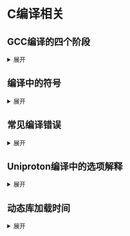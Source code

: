 <!-- ## 
<details>
    <summary>展开</summary>

</details> -->

# C编译相关

## GCC编译的四个阶段
<details>
    <summary>展开</summary>

**GCC 编译的四个主要过程：**

1.  **预处理 (Preprocessing):**
    *   **输入:** 源代码文件 (`.c`, `.cpp`, `.i` 等)
    *   **输出:** 预处理后的源代码 (通常为 `.i` 或 `.ii`)
    *   **主要工作:** 处理源代码中以 `#` 开头的预处理指令。
        *   **宏展开 (`#define`, `#undef`)**: 将宏替换为其定义的值。
        *   **文件包含 (`#include`)**: 将被包含的头文件内容插入到指令位置。
        *   **条件编译 (`#if`, `#ifdef`, `#ifndef`, `#else`, `#elif`, `#endif`)**: 根据条件决定编译哪些代码块。
        *   **删除注释**: 移除源代码中的所有注释。
        *   **处理特殊指令 (`#pragma`, `#line`, `#error`)**: 执行编译器特定的指令或生成错误。
    *   **工具:** `cpp` (C Preprocessor)，通常由 `gcc -E` 调用。

2.  **编译 (Compilation):**
    *   **输入:** 预处理后的源代码 (`.i`, `.ii`)
    *   **输出:** 汇编语言源代码 (`.s`)
    *   **主要工作:** 将高级语言代码（如 C/C++）**翻译**成特定处理器架构的**汇编语言**代码。
        *   **词法分析 (Lexical Analysis)**: 将源代码字符流分解成有意义的词素 (Tokens)，如关键字、标识符、常量、运算符等。
        *   **语法分析 (Syntax Analysis)**: 根据语法规则检查词素序列是否构成合法的程序结构（如表达式、语句、函数），生成抽象语法树 (AST)。
        *   **语义分析 (Semantic Analysis)**: 检查程序的语义是否正确（如类型检查、变量声明检查、函数调用匹配等）。
        *   **中间代码生成与优化 (Intermediate Representation & Optimization)**: 生成一种与机器无关的中间表示 (如 GIMPLE, RTL)，并在此层次上进行各种优化（常量传播、死代码消除、循环优化等）。
        *   **目标代码生成 (Code Generation)**: 将优化后的中间代码转换成目标架构的汇编语言代码。
    *   **工具:** `cc1`, `cc1plus` (GCC 的核心编译器组件)，通常由 `gcc -S` 调用。

3.  **汇编 (Assembly):**
    *   **输入:** 汇编语言源代码 (`.s`)
    *   **输出:** 目标文件 (`.o` 或 `.obj`)
    *   **主要工作:** 将汇编语言代码**翻译**成机器可以执行的**二进制指令 (机器码)**，并生成目标文件。
        *   **指令翻译**: 将每条汇编指令转换成对应的机器指令（二进制码）。
        *   **符号解析**: 识别代码中定义的符号（函数名、全局变量名）和引用的外部符号。
        *   **生成目标文件**: 生成包含机器码、符号表、重定位信息、调试信息等的目标文件（通常是 ELF 格式）。目标文件是独立的代码/数据块，但地址通常是相对的或从 0 开始，尚未确定最终的内存位置。
    *   **工具:** `as` (汇编器)，通常由 `gcc -c` 调用。

4.  **链接 (Linking):**
    *   **输入:** 一个或多个目标文件 (`.o`)、库文件 (`.a` 静态库, `.so` 动态库)
    *   **输出:** 可执行文件 (如 `a.out`, `.exe`) 或共享库 (`.so`, `.dll`)
    *   **主要工作:** 将多个目标文件和库文件**合并**成一个单一的、可加载运行的**可执行文件**或**共享库**。
        *   **符号解析 (Symbol Resolution)**: 确保所有符号引用都能找到对应的符号定义（无论是来自其他目标文件还是库文件）。解决未定义符号错误。
        *   **重定位 (Relocation)**: 将各个目标文件中的代码段和数据段组合起来，并为它们分配最终的内存地址。修改目标文件中的地址引用（代码跳转地址、数据访问地址），使其指向正确的最终位置。
        *   **库处理**: 根据需要，将静态库中的目标文件直接复制到最终输出中，或记录动态库的依赖关系以便运行时加载。
    *   **工具:** `ld` (链接器)，通常由 `gcc` (不带 `-c` 或 `-S` 或 `-E`) 调用。

**编译器、汇编器、链接器的主要工作总结：**

*   **编译器 (`cc1`, `cc1plus`):**
    *   **核心工作:** 将**高级语言源代码** (C, C++, Fortran 等) **翻译**成**汇编语言代码**。
    *   **关键任务:** 理解语法语义、进行类型检查、执行各种优化、生成目标架构的汇编指令。
    *   **输入:** 预处理后的源代码 (`.i`, `.ii`)。
    *   **输出:** 汇编语言文件 (`.s`)。

*   **汇编器 (`as`):**
    *   **核心工作:** 将**汇编语言代码** (人类可读的助记符) **翻译**成**机器码** (处理器直接执行的二进制指令)。
    *   **关键任务:** 指令编码、符号记录、生成包含机器码和元信息的目标文件。
    *   **输入:** 汇编语言文件 (`.s`)。
    *   **输出:** 目标文件 (`.o`)。

*   **链接器 (`ld`):**
    *   **核心工作:** 将**多个目标文件**和**库文件** **组合**并**解决相互引用**，生成**最终可执行文件**或**共享库**。
    *   **关键任务:** 符号解析（确保所有引用都有定义）、地址重定位（分配最终内存地址并修正引用）、库处理（合并静态库或设置动态库依赖）。
    *   **输入:** 一个或多个目标文件 (`.o`)、库文件 (`.a`, `.so`)。
    *   **输出:** 可执行文件 (无扩展名, `.exe` 等) 或共享库 (`.so`, `.dll`)。


### GCC 编译的四个阶段与编译器逻辑架构之间的联系

1.  **四个阶段 (预处理、编译、汇编、链接)：** 描述的是 **GCC 驱动程序 (`gcc` 命令)** 实际调用的工具链程序和生成的文件类型。这是一个**物理过程**，涉及多个独立的工具 (`cpp`, `cc1`, `as`, `ld`)。
2.  **前端、中端、后端：** 描述的是**编译器核心 (`cc1` 或 `cc1plus`)** 内部的逻辑架构和数据处理流程。这是一个**逻辑概念**，主要发生在**编译阶段 (狭义的编译，即 `.i` -> `.s`)** 内部。

**它们之间的关系：**

1.  **预处理阶段 (`cpp`):**
    *   **与前端/中端/后端的关系：** **独立于** 编译器核心的前端/中端/后端划分。它发生在编译器核心 (`cc1`) 运行**之前**。
    *   **作用：** 为编译器核心准备“纯净”的源代码输入 (`.i` 文件)，移除了预处理指令和注释，展开了宏和头文件。

2.  **编译阶段 (`cc1`):** **这是前端、中端、后端工作的主要舞台。**
    *   **前端 (Frontend):**
        *   **输入：** 预处理后的源代码 (`.i`)。
        *   **任务：**
            *   **词法分析 (Lexing):** 将字符流分解成 Token (关键字、标识符、运算符等)。
            *   **语法分析 (Parsing):** 根据语法规则构建抽象语法树 (AST)。
            *   **语义分析 (Semantic Analysis):** 进行类型检查、作用域分析、声明检查等，确保程序语义正确。生成带有丰富语义信息的 AST。
        *   **输出：** 通常是某种高级中间表示 (High-Level IR)，可能仍然是 AST 或其变种，或者转换为更通用的 IR（在 GCC 中主要是 GENERIC，然后转换为 GIMPLE）。
        *   **错误类型：** 语法错误、类型不匹配、未声明标识符等语义错误主要发生在这里。
    *   **中端 (Middle-end):**
        *   **输入：** 前端生成的中间表示 (IR)，在 GCC 中主要是 **GIMPLE** (一种与机器无关的三地址码表示)。
        *   **任务：** **进行与目标机器无关的优化。**
            *   常量传播 (Constant Propagation)
            *   死代码消除 (Dead Code Elimination)
            *   循环优化 (Loop Invariant Code Motion, Loop Unrolling)
            *   函数内联 (Function Inlining - 受 `-finline-*` 选项控制)
            *   公共子表达式消除 (Common Subexpression Elimination)
            *   等等。优化在 GIMPLE 上进行。
        *   **输出：** 优化后的 GIMPLE IR。然后通常转换为另一种更低级的 IR **RTL** (Register Transfer Language)。
    *   **后端 (Backend):**
        *   **输入：** 优化后的中间表示 (通常是 **RTL**)。RTL 更接近机器指令，但仍然是抽象的。
        *   **任务：**
            *   **指令选择 (Instruction Selection):** 将 RTL 操作映射到目标架构 (如 ARMv8.2-A) 的具体机器指令。
            *   **寄存器分配 (Register Allocation):** 将无限的虚拟寄存器分配到有限的物理寄存器上，溢出处理。
            *   **指令调度 (Instruction Scheduling):** 重排指令以充分利用 CPU 流水线，减少停顿 (受 `-fno-schedule-insns` 等选项影响)。
            *   **特定于目标的优化 (Target-Specific Optimization):** 利用目标 CPU 的特性进行优化 (如 SIMD 指令)。
            *   **代码生成 (Code Generation):** 最终生成目标架构的**汇编代码 (`.s`)**。
        *   **输出：** 特定于目标架构的汇编语言文件 (`.s`)。
        *   **错误类型：** 特定于目标架构的约束问题（如寄存器不足、不支持的指令组合）可能在此阶段后期暴露，但较少见。

3.  **汇编阶段 (`as`):**
    *   **与前端/中端/后端的关系：** **独立于** 编译器核心的前端/中端/后端。汇编器 (`as`) 是一个独立的程序。
    *   **输入：** 编译器后端生成的汇编代码 (`.s`)。
    *   **任务：** 将人类可读的汇编指令翻译成机器码，生成包含机器码、符号表、重定位信息的**目标文件 (`.o`)**。
    *   **输出：** 目标文件 (`.o`)。
    *   **错误类型：** 汇编语法错误、指令错误、操作数错误、符号重复定义等。

4.  **链接阶段 (`ld`):**
    *   **与前端/中端/后端的关系：** **独立于** 编译器核心的前端/中端/后端。链接器 (`ld`) 是一个独立的程序。
    *   **输入：** 一个或多个目标文件 (`.o`)、库文件 (`.a`, `.so`)。
    *   **任务：** 合并目标文件、解析符号引用、分配最终内存地址、处理库依赖，生成**可执行文件**或**共享库**。
    *   **输出：** 可执行文件或共享库。
    *   **错误类型：** 未定义符号 (`undefined reference`)、多重定义符号 (`multiple definition`)、找不到库 (`cannot find -lxxx`)。

**总结图示：**

```
源代码 (.c) 
    |
    v
[预处理阶段 (cpp)] --> 预处理后源码 (.i) 
    |
    v
[编译阶段 (cc1)] 
    |--> [前端] (词法/语法/语义分析) --> AST / GENERIC 
    |--> [中端] (机器无关优化) --> GIMPLE (优化) 
    |--> [后端] (指令选择/寄存器分配/调度) --> 汇编代码 (.s)
    |
    v
[汇编阶段 (as)] --> 目标文件 (.o) 
    |
    v
[链接阶段 (ld)] --> 可执行文件 / 共享库
```

**关键点：**

*   **核心逻辑发生在编译阶段 (`cc1`):** 前端、中端、后端是编译器核心 `cc1` 内部处理 `.i` 文件生成 `.s` 文件所经历的**逻辑步骤**。
*   **预处理是独立的前置步骤：** 它为 `cc1` 准备输入。
*   **汇编和链接是独立的后置步骤：** 它们处理 `cc1` 的输出 (`cc1` 生成汇编，`as` 处理汇编生成目标文件，`ld` 处理目标文件生成最终可执行文件)。
*   **选项的影响：** `CmakeFiles.txt` 中大多数 `CC_OPTION` 和 `AS_OPTION` (除了明确传递给链接器的 `-Wl,` 选项) 主要影响 `cc1` 内部前端、中端、后端的行为（例如 `-O0` 关闭中端优化，`-march=armv8.2-a` 指导后端生成特定指令，`-Wall` 让前端产生更多警告）。`LD_OPTION` 则直接影响链接器 `ld`。

</details>

## 编译中的符号
<details>
    <summary>展开</summary>

在链接阶段提到的**符号（Symbol）**，是链接过程中最核心的概念之一。它本质上是编译器、汇编器和链接器用来**标识程序实体（如函数、变量）的唯一名称**，并包含了这些实体的关键属性信息。

### 符号的本质是什么？

你可以把符号想象成程序各个模块（目标文件 `.o`）之间相互连接的**“钩子”**或**“标签”**。它告诉链接器：

1.  **“我定义了这个东西”** (Definition)：某个目标文件提供了某个函数或变量的实际实现/存储空间。
2.  **“我需要这个东西”** (Reference)：某个目标文件使用了其他地方定义的函数或变量。

链接器的主要工作就是找到所有“我需要”的钩子，并把它们正确地挂到对应的“我定义了”的钩子上。

### 符号包含哪些关键信息？

一个符号通常包含以下核心信息：

1.  **名称 (Name)：** 这是符号的标识符，通常就是你在代码中使用的函数名或全局变量名（有时编译器会进行名称修饰，尤其是在 C++ 中）。
2.  **类型 (Type)：**
    *   **函数符号 (Function Symbol)：** 标识一个函数。
    *   **数据符号 (Data Symbol)：** 标识一个全局变量或静态变量。
    *   **其他类型：** 如段名、调试信息符号等。
3.  **绑定 (Binding)：** 决定符号的可见性和链接范围。
    *   **全局符号 (Global / External Binding)：** 符号对其他目标文件可见。这是最常见的函数和全局变量的绑定方式。例如：`int global_var;` `void func() {}` (在全局作用域)。
    *   **局部符号 (Local Binding)：** 符号只在定义它的目标文件内部可见。其他目标文件无法引用它。例如：用 `static` 关键字修饰的函数或全局变量：`static int local_var;` `static void helper() {}`。
    *   **弱符号 (Weak Binding)：** 一种特殊的全局符号。如果链接时找不到同名的全局符号定义，弱符号的定义会被使用。但如果存在全局符号定义，弱符号的定义会被忽略。常用于库函数或可覆盖的默认实现。例如：`__attribute__((weak)) void default_handler() {}`。
4.  **定义状态 (Definition Status)：**
    *   **已定义符号 (Defined Symbol)：** 该符号在当前目标文件中有实际分配存储空间（对于变量）或包含可执行代码（对于函数）。目标文件**导出**这个符号。
    *   **未定义符号 (Undefined Symbol)：** 该符号在当前目标文件中被使用（引用），但其定义不在当前目标文件中。目标文件**导入**这个符号，期望链接器在其他地方找到它的定义。
5.  **大小 (Size)：** 对于数据符号，通常包含变量所占用的字节数。
6.  **地址 (Address)：** 在目标文件中，符号的地址通常是相对于其所在段的偏移量（暂时地址）。链接器在重定位时会赋予它们最终的绝对地址或相对于可执行文件基址的偏移量（在 PIE 中）。

### 链接阶段符号解析的核心任务

链接器 (`ld`) 的核心工作就是处理符号表中的这些符号信息：

1.  **符号解析 (Symbol Resolution)：**
    *   遍历所有输入目标文件（`.o`）和库文件（`.a`, `.so`）的符号表。
    *   对于每个**未定义符号**（引用），在所有输入文件中查找其对应的**已定义符号**（定义）。
    *   目标：确保每个引用都能找到唯一且匹配的定义。
    *   **错误：** 如果找不到定义 -> `undefined reference to 'symbol_name'` 错误。
    *   **错误：** 如果找到多个强定义（非弱定义） -> `multiple definition of 'symbol_name'` 错误。弱定义通常不会导致此错误（强定义优先）。
2.  **重定位 (Relocation)：**
    *   在合并了所有段（`.text`, `.data`, `.bss` 等）并确定了它们在最终可执行文件或库中的**最终布局和地址**后。
    *   修改目标文件中的机器指令和数据引用。这些引用在编译/汇编时使用的是**临时地址**（通常是相对于段起始的偏移量或 0）。
    *   链接器根据符号的**最终地址**，将这些临时引用替换成实际的地址（绝对地址或相对地址）。
    *   例如：一条调用 `func` 函数的指令，其操作数（跳转地址）会被修正为 `func` 函数在最终可执行文件中的实际入口地址。

### 举例说明

假设有两个 C 文件：

**`main.c`:**

```c
extern int global_var; // 声明一个外部定义的全局变量（未定义符号）
void func();           // 声明一个外部定义的函数（未定义符号）

int main() {
    global_var = 10;  // 引用 global_var (未定义符号)
    func();           // 引用 func (未定义符号)
    return 0;
}
```

**`utils.c`:**

```c
int global_var = 0; // 定义全局变量（已定义符号）

void func() {       // 定义函数（已定义符号）
    // ... do something ...
}
```

1.  **编译 (`gcc -c main.c -o main.o`):**
    *   `main.o` 的符号表中包含：
        *   `main` (已定义，全局，函数)
        *   `global_var` (未定义，全局，数据)
        *   `func` (未定义，全局，函数)
2.  **编译 (`gcc -c utils.c -o utils.o`):**
    *   `utils.o` 的符号表中包含：
        *   `global_var` (已定义，全局，数据)
        *   `func` (已定义，全局，函数)
3.  **链接 (`gcc main.o utils.o -o program`):**
    *   链接器读取 `main.o`，发现它需要 `global_var` 和 `func`。
    *   链接器读取 `utils.o`，发现它提供了 `global_var` 和 `func`。
    *   **符号解析成功：** `main.o` 的未定义符号在 `utils.o` 中找到了定义。
    *   链接器将 `main.o` 和 `utils.o` 的代码段（`.text`）、数据段（`.data`）等合并。
    *   链接器为合并后的段分配最终的内存地址（或在可执行文件中的布局）。
    *   **重定位：**
        *   修改 `main.o` 中 `global_var = 10;` 这条指令，将操作数（目标地址）改为 `global_var` 在最终数据段中的实际地址。
        *   修改 `main.o` 中 `call func` 这条指令（或其等效机器码），将跳转地址改为 `func` 在最终代码段中的实际入口地址。
    *   生成可执行文件 `program`。

### 总结

在链接阶段，**符号**是链接器理解程序结构（谁定义了什么，谁需要什么）并完成模块拼接的关键元数据。符号解析确保所有引用都能找到定义，重定位则根据最终的布局修正地址引用。理解符号的概念对于解决常见的链接错误（如 `undefined reference` 和 `multiple definition`）至关重要。
</details>

## 常见编译错误
<details>
    <summary>展开</summary>

**1. 预处理阶段 (Preprocessing)**

*   **错误例子：**
    *   `fatal error: stdio.h: No such file or directory`
    *   `error: invalid preprocessing directive #includ`
    *   `warning: "MAX_SIZE" redefined`
    *   `error: macro "MIN" requires 2 arguments, but only 1 given`
*   **出错原因与阶段：**
    *   这些错误发生在预处理阶段。
    *   `#include` 指令找不到指定的头文件（路径错误、文件不存在）。
    *   预处理指令拼写错误（如 `#includ` 少了 `e`）。
    *   宏被重复定义（通常会有第一次定义的位置信息）。
    *   使用宏时传递的参数数量与定义不符。
*   **特点：** 错误信息通常直接涉及 `#` 开头的预处理指令或宏名。

**2. 编译阶段 (Compilation - 狭义，指前端到生成汇编前)**

*   **错误例子 (语法错误)：**
    *   `error: expected ‘;’ before ‘}’ token` (缺少分号)
    *   `error: ‘i’ undeclared (first use in this function)` (变量未声明)
    *   `error: expected expression before ‘)’ token` (括号不匹配或表达式错误)
    *   `error: ‘else’ without a previous ‘if’` (else 没有对应的 if)
*   **出错原因与阶段：**
    *   这些是**语法错误 (Syntax Error)**。发生在编译阶段的前端（词法分析、语法分析）。
    *   代码不符合编程语言的语法规则。编译器无法理解代码结构。
    *   变量在使用前没有声明（在 C 语言中）。
*   **特点：** 错误信息明确指出违反了语言的语法规则，如缺少符号、符号位置错误、结构不完整等。

*   **错误例子 (语义错误)：**
    *   `error: incompatible types when assigning to type ‘int’ from type ‘float *’` (类型不匹配赋值)
    *   `error: too many arguments to function ‘func’` (函数调用参数过多)
    *   `error: lvalue required as left operand of assignment` (赋值操作左边不是可修改的左值)
    *   `warning: implicit declaration of function ‘printf’` (函数未声明/包含头文件，在 C99 及以后是错误)
    *   `warning: unused variable ‘x’` (变量定义了但未使用)
    *   `warning: comparison between pointer and integer` (指针和整数比较)
    *   `error: ‘struct Foo’ has no member named ‘bar’` (访问不存在的结构体成员)
*   **出错原因与阶段：**
    *   这些是**语义错误 (Semantic Error)** 或**警告 (Warning)**。发生在编译阶段的中后端（语义分析、类型检查）。
    *   代码语法正确，但**含义**有问题或不符合语言的规则。
    *   类型系统相关的错误（类型不匹配、无效操作）。
    *   函数调用签名不匹配（参数数量、类型、返回值）。
    *   违反语言规范（如给常量赋值）。
    *   使用了未声明的函数（在 C89 中是警告，C99 及以后是错误）。
    *   代码中存在潜在问题或可疑之处（警告）。
*   **特点：** 错误信息涉及类型、作用域、有效性检查，表明代码逻辑或用法有问题。警告提示潜在风险但不阻止生成目标文件。

**3. 汇编阶段 (Assembly)**

*   **错误例子：**
    *   `Error: unknown mnemonic ‘movq’ -- did you mean ‘mov’?` (指令助记符错误)
    *   `Error: operand type mismatch for ‘add’` (指令操作数类型/数量错误)
    *   `Error: junk at end of line, first unrecognized character is ‘$’` (行尾有多余字符)
    *   `Error: symbol ‘loop_start’ is already defined` (符号重复定义)
*   **出错原因与阶段：**
    *   这些错误发生在汇编器 (`as`) 处理 `.s` 文件时。
    *   汇编指令写错（拼写错误、目标架构不支持）。
    *   指令的操作数（寄存器、立即数、内存地址）使用不正确（类型不符、数量不对）。
    *   汇编代码行格式错误（如注释符使用错误导致后续字符被当作指令）。
    *   符号（标签）在同一作用域内重复定义。
*   **特点：** 错误信息直接指向具体的汇编指令行和操作数。错误通常比较底层，与目标 CPU 的指令集架构紧密相关。

**4. 链接阶段 (Linking)**

*   **错误例子：**
    *   `undefined reference to ‘main’` (缺少入口函数 main)
    *   `undefined reference to ‘printf’` (找不到 printf 的实现)
    *   `undefined reference to ‘global_variable’` (找不到全局变量的定义)
    *   `multiple definition of ‘helper_function’` (函数被重复定义)
    *   `cannot find -lm` (找不到指定的库文件 `libm.a` 或 `libm.so`)
*   **出错原因与阶段：**
    *   这些错误发生在链接器 (`ld`) 处理 `.o` 文件和库文件时。
    *   **符号解析失败：** 代码中引用了一个符号（函数名、全局变量名），但在所有提供的目标文件和链接的库中都找不到它的**定义** (`undefined reference`)。
    *   **符号重复定义：** 同一个符号（通常是函数或全局变量）在多个目标文件或库中被定义了多次 (`multiple definition`)。
    *   **库缺失：** 链接器找不到命令行中指定的库文件 (`cannot find -lxxx`)。
*   **特点：** 错误信息明确指出是 `undefined reference` (未定义引用) 或 `multiple definition` (多重定义)。问题通常出在文件之间的依赖关系和组合上，而不是单个文件的语法语义。

**总结：**

*   **预处理错误：** 头文件、宏、预处理指令的问题。
*   **编译错误 (语法)：** 代码结构违反语言基本规则（缺分号、括号、关键字错误等）。
*   **编译错误 (语义/警告)：** 类型不匹配、函数签名不符、无效操作、潜在问题。
*   **汇编错误：** 汇编指令或操作数写错。
*   **链接错误：** 找不到函数/变量的实现 (`undefined reference`)，或函数/变量被重复定义 (`multiple definition`)，找不到库文件。

理解错误发生的阶段有助于快速定位和解决问题。例如，一个 `undefined reference` 错误，你需要检查的是链接命令是否包含了所有必要的 `.o` 文件和库 (`-l` 选项)，以及函数/变量的定义是否确实存在于这些文件中，而不是去怀疑单个 `.c` 文件的语法。
</details>

## Uniproton编译中的选项解释
<details>
    <summary>展开</summary>

### Uniproton 编译选项
```makefile
set(CC_OPTION "-g -march=armv8.2-a -nostdlib -nostdinc -Wl,--build-id=none -fno-builtin -fno-PIE -Wall -fno-dwarf2-cfi-asm -O0 -mcmodel=large -fomit-frame-pointer -fzero-initialized-in-bss -fdollars-in-identifiers -ffunction-sections -fdata-sections -fno-common -fno-aggressive-loop-optimizations -fno-optimize-strlen -fno-schedule-insns -fno-inline-small-functions -fno-inline-functions-called-once -fno-strict-aliasing -fno-builtin -finline-limit=20 -mstrict-align -mlittle-endian -nostartfiles -funwind-tables")

set(AS_OPTION "-g -march=armv8.2-a -Wl,--build-id=none -fno-builtin -fno-PIE -Wall -fno-dwarf2-cfi-asm -O0 -mcmodel=large -fomit-frame-pointer -fzero-initialized-in-bss -fdollars-in-identifiers -ffunction-sections -fdata-sections -fno-common -fno-aggressive-loop-optimizations -fno-optimize-strlen -fno-schedule-insns -fno-inline-small-functions -fno-inline-functions-called-once -fno-strict-aliasing -fno-builtin -finline-limit=20 -mstrict-align -mlittle-endian -nostartfiles -mgeneral-regs-only -DENV_EL1")

set(LD_OPTION "-static -no-pie -Wl,--wrap=memset -Wl,--wrap=memcpy -Wl,-gc-sections -Wl,--eh-frame-hdr")
```

选项可以分为三类：`CC_OPTION` (C/C++ 编译器选项), `AS_OPTION` (汇编器选项), `LD_OPTION` (链接器选项)。很多选项是共享的，但 `AS_OPTION` 和 `LD_OPTION` 有其特有的部分。

**核心目标分析：**

1.  **目标平台：** ARMv8.2-A 架构 (`-march=armv8.2-a`)，小端模式 (`-mlittle-endian`)，仅使用通用寄存器 (`-mgeneral-regs-only` in AS)。
2.  **环境：** 裸机或低级环境，不使用标准 C 库或启动文件 (`-nostdlib`, `-nostdinc`, `-nostartfiles`)。
3.  **调试：** 包含调试信息 (`-g`)。
4.  **优化：** 明确关闭优化 (`-O0`)，并**大量禁用**特定的优化功能（尤其是内联、循环优化、字符串优化等）。
5.  **代码生成特性：**
    *   大代码模型 (`-mcmodel=large`)。
    *   省略帧指针 (`-fomit-frame-pointer`)。
    *   强制内存对齐 (`-mstrict-align`)。
    *   `.bss` 段零初始化 (`-fzero-initialized-in-bss`)。
    *   函数和数据放入独立段 (`-ffunction-sections`, `-fdata-sections`)。
    *   禁用某些标准内建函数 (`-fno-builtin`)。
6.  **链接：** 静态链接 (`-static`)，无位置无关可执行文件 (`-no-pie`)，移除未使用段 (`-Wl,-gc-sections`)，处理异常框架 (`-Wl,--eh-frame-hdr`)，函数包装 (`-Wl,--wrap`)。

---

**详细选项解释 (按类别和功能分组)：**

### 一、CC_OPTION (C/C++ 编译器选项)

*   **`-g`:** 生成调试信息 (DWARF 格式)。这是调试程序所必需的。
*   **`-march=armv8.2-a`:** 指定目标 CPU 架构为 ARMv8.2-A。编译器会生成使用该架构特有指令的代码。
*   **`-nostdlib`:** 链接时不使用标准系统库（如 `libc`, `libgcc`）。通常用于裸机程序或操作系统内核，需要用户自己提供必要的底层函数（如 `memcpy`, `memset`, `_start`）。
*   **`-nostdinc`:** 编译时不搜索标准系统头文件目录（如 `/usr/include`）。需要用户指定所有必要的头文件路径。
*   **`-Wl,--build-id=none`:** (注意：`-Wl,` 表示将后面的选项传递给链接器) 告诉链接器不要生成 `.note.gnu.build-id` 段。这个段包含一个唯一标识符，用于关联可执行文件和调试信息。禁用它可以减小二进制文件大小。
*   **`-fno-builtin`:** 禁用编译器对标准 C 库函数的内建优化。即使没有 `#include` 相应头文件，编译器也可能识别像 `strlen`、`memcpy` 这样的函数并用内建实现或优化替换。此选项强制编译器将它们视为普通函数调用，便于调试或使用自定义实现。*(注意：此选项在列表中出现了两次，效果相同)*
*   **`-fno-PIE`:** 禁止生成位置无关的可执行文件 (Position-Independent Executable)。PIE 是增强安全性的特性，但裸机/内核通常不需要。
*   **`-Wall`:** 启用绝大多数常见的编译警告。强烈推荐使用，有助于发现潜在问题。
*   **`-fno-dwarf2-cfi-asm`:** 禁止在汇编输出中生成 DWARF 2 的调用帧信息 (Call Frame Information)。CFI 用于异常处理和调试时的栈回溯。禁用可能减小代码大小或简化汇编输出，但会影响高级调试功能。
*   **`-O0`:** **关闭所有优化**。这是默认的优化级别。生成的代码最接近源代码结构，执行速度最慢，但最易于调试（变量不会被优化掉，代码顺序与源码一致）。
*   **`-mcmodel=large`:** 使用大代码模型。允许代码段 (.text) 和数据段 (.data, .bss) 非常大且分布在内存的任意位置（地址范围很广）。适用于内核或大型裸机程序。相对于 `-mcmodel=small`（代码和数据必须靠近 PC），它生成的代码可能稍大稍慢。
*   **`-fomit-frame-pointer`:** 尽可能省略帧指针寄存器 (在 ARM 上通常是 `x29`/`fp`)。这可以节省一个寄存器用于其他目的，并减少函数入口/出口的指令。缺点是使栈回溯（backtrace）更困难（调试器可能无法正确显示调用栈），尤其是在没有调试信息或 CFI 的情况下。
*   **`-fzero-initialized-in-bss`:** 强制将显式初始化为 0 的全局/静态变量放入 `.bss` 段，而不是 `.data` 段。`.bss` 段在加载时由加载器（或启动代码）清零，不占用磁盘空间。这通常是标准行为，此选项可能用于覆盖某些编译器的特殊处理或确保一致性。
*   **`-fdollars-in-identifiers`:** 允许在标识符（变量名、函数名等）中使用美元符号 `$`。默认情况下，GCC 不允许（除非在汇编模式下）。主要用于兼容旧代码或某些特定环境。
*   **`-ffunction-sections`:** 将每个函数编译到它自己的 ELF 段 (section) 中（例如 `.text.function_name`）。
*   **`-fdata-sections`:** 将每个全局/静态变量编译到它自己的 ELF 段中（例如 `.data.variable_name`）。
*   **`-fno-common`:** 禁止将未初始化的全局变量放入 COMMON 块（一种旧式行为）。强制将它们放入 `.bss` 段。这有助于链接器更准确地检测重复定义，是 C++ 和现代 C 的标准行为。
*   **`-fno-aggressive-loop-optimizations`:** 禁用某些可能改变程序行为的激进循环优化（如循环不变式外提的极端形式）。用于确保循环行为严格符合源代码意图。
*   **`-fno-optimize-strlen`:** 禁用对 `strlen` 函数的特殊优化。编译器有时会尝试内联或优化 `strlen` 调用。此选项强制进行普通的函数调用。
*   **`-fno-schedule-insns`:** 禁止指令调度（在寄存器分配之后）。指令调度试图重新排列指令以利用 CPU 流水线，减少停顿。禁用它可以简化生成的代码结构（更接近源码顺序），可能利于调试或精确计时。
*   **`-fno-inline-small-functions`:** 禁止编译器自动内联小的函数（即使没有 `inline` 关键字）。
*   **`-fno-inline-functions-called-once`:** 禁止编译器自动内联那些在整个程序中只被调用一次的函数。
*   **`-fno-strict-aliasing`:** 禁用严格的别名规则优化。C/C++ 标准有严格的类型别名规则（通过不同类型指针访问同一内存）。编译器默认 (`-fstrict-aliasing`) 会基于此规则进行优化。禁用它可以防止这些优化，使代码行为更符合“直觉”（但可能不符合标准），有时用于兼容旧代码或绕过编译器优化导致的 bug。
*   **`-finline-limit=20`:** 设置函数大小限制（以伪指令数为单位），超过此大小的函数不会被自动内联（即使标记为 `inline`）。这里设置为一个非常小的值 (20)，**实质上几乎禁用了所有内联**（除了极小的函数）。
*   **`-mstrict-align`:** 强制要求所有内存访问都进行对齐。不对齐的访问可能导致错误（在 ARM 上通常是总线错误）。禁用硬件可能支持的未对齐访问优化。
*   **`-mlittle-endian`:** 生成小端字节序代码。这是 ARM 架构最常见的字节序。
*   **`-nostartfiles`:** 不使用标准系统启动文件（如 `crt0.o`）。程序需要自己定义入口点（通常是 `_start`）。
*   **`-funwind-tables`:** 生成异常展开表（unwind tables）。即使不使用 C++ 异常，这些表对于栈回溯（例如在调试器或核心转储中）也非常重要。通常与 `-fasynchronous-unwind-tables` 一起使用效果更好（这里没有指定）。

### 二、AS_OPTION (汇编器选项 - 传递给 `as`)

*   **共享选项 (与 CC_OPTION 含义相同):**
    `-g`, `-march=armv8.2-a`, `-Wl,--build-id=none`, `-fno-builtin`, `-fno-PIE`, `-Wall`, `-fno-dwarf2-cfi-asm`, `-O0`, `-mcmodel=large`, `-fomit-frame-pointer`, `-fzero-initialized-in-bss`, `-fdollars-in-identifiers`, `-ffunction-sections`, `-fdata-sections`, `-fno-common`, `-fno-aggressive-loop-optimizations`, `-fno-optimize-strlen`, `-fno-schedule-insns`, `-fno-inline-small-functions`, `-fno-inline-functions-called-once`, `-fno-strict-aliasing`, `-fno-builtin`, `-finline-limit=20`, `-mstrict-align`, `-mlittle-endian`, `-nostartfiles`
    *   *注意：* 像 `-fno-inline-*`、`-fno-optimize-strlen`、`-fno-schedule-insns`、`-finline-limit` 等选项主要影响编译器后端生成汇编代码的方式。当直接调用汇编器 (`as`) 处理 `.S` 或 `.s` 文件时，这些选项可能**不起作用**或被忽略。它们出现在这里可能是为了确保 `gcc` 在驱动编译 `.c` 文件和汇编 `.S` 文件时行为一致（`gcc` 在汇编预处理后的 `.S` 文件时会传递这些选项给 `as`）。
*   **特有选项:**
    *   **`-mgeneral-regs-only`:** 指示汇编器/编译器后端只使用 ARM 的通用寄存器 (`x0-x30`)。禁止使用 SIMD/浮点寄存器 (`v0-v31`, `q0-q31`) 和特殊寄存器。这通常用于特权级代码（如内核、EL3/EL2/EL1 固件），在这些级别访问 SIMD/浮点寄存器可能需要额外保存/恢复或不被允许。
    *   **`-DENV_EL1`:** 这是一个 `-D` 选项，用于在汇编文件中定义一个宏 `ENV_EL1`（值为 `1`）。这等同于在汇编文件中写 `#define ENV_EL1 1`。用于条件编译，表明代码运行在 EL1 异常级别。

### 三、LD_OPTION (链接器选项 - 传递给 `ld`)

*   **`-static`:** 进行静态链接。将所有需要的库代码直接链接到最终的可执行文件中。不生成动态链接依赖。
*   **`-no-pie`:** (链接器驱动选项) 明确告诉链接器生成一个非位置无关的可执行文件 (non-PIE)。这与 `-fno-PIE` 是配套的。
*   **`-Wl,--wrap=memset`:** 包装 `memset` 函数。链接器会将所有对 `memset` 的调用重定向到 `__wrap_memset`。用户需要提供 `__wrap_memset` 函数。如果还需要调用原始的 `memset`（例如在包装函数内部），可以通过 `__real_memset` 调用。常用于调试、性能分析或实现自定义内存操作。
*   **`-Wl,--wrap=memcpy`:** 包装 `memcpy` 函数。原理同上，调用重定向到 `__wrap_memcpy`。
*   **`-Wl,-gc-sections`:** (垃圾收集段) 告诉链接器移除未被使用的输入段 (input sections)。这需要配合编译器的 `-ffunction-sections` 和 `-fdata-sections` 使用。这是**减小最终二进制文件大小**非常有效的手段。
*   **`-Wl,--eh-frame-hdr`:** 请求链接器在输出中创建一个 `.eh_frame_hdr` 段和一个程序头 (PT_GNU_EH_FRAME)。这个段包含异常展开信息的索引，可以显著加快运行时异常处理（如 C++ 异常抛出/捕获）和栈回溯的速度。即使不使用 C++ 异常，调试器也依赖这个信息进行栈回溯。

---

**总结:**

这段 CMake 配置定义了一套非常特定的 GCC 编译选项，用于为 ARMv8.2-A (AArch64) 架构在 EL1 级别构建一个裸机或低级系统（如内核模块、Bootloader、Hypervisor 部分）。它的核心特点是：

1.  **深度定制环境：** 完全脱离标准库和启动文件 (`nostd*`, `nostartfiles`)。
2.  **调试优先：** 包含完整调试信息 (`-g`)，并**彻底关闭优化** (`-O0`) 和**几乎所有自动内联** (`fno-inline-*`, `finline-limit=20`)，确保调试时代码行为与源代码高度一致。
3.  **严格控制代码生成：** 指定大内存模型 (`large`)，强制对齐 (`strict-align`)，省略帧指针 (`omit-frame-pointer`)，使用特定段策略 (`function-sections`, `data-sections`, `gc-sections`) 以减小尺寸。
4.  **针对目标硬件：** 明确指定 ARMv8.2-A 和小端模式。
5.  **特权级限制：** 汇编选项禁止使用 SIMD/浮点寄存器 (`general-regs-only`)，并定义 EL1 环境宏。
6.  **链接策略：** 静态链接、非 PIE、包装关键内存函数、积极移除未使用代码/数据 (`gc-sections`)、生成异常处理头 (`eh-frame-hdr`)。

这些选项组合在一起，创建了一个高度可控、易于调试（但性能较低）的构建环境，适用于开发底层系统软件。

</details>

## 动态库加载时间
<details>
    <summary>展开</summary>

动态库（也称为共享库，在 Linux 为 `.so`，在 Windows 为 `.DLL`）的加载时机并不是一个固定的时间点，而是分为两个主要的步骤，对应两种不同的加载方式：

#### 1. 静态加载（在程序启动时）

这是最常见的方式。当可执行文件被操作系统加载时，如果它**静态链接**了动态库（即在编译链接时指定了 `-lxxx`，但库是 `.so` 文件），加载过程如下：

*   **a. 程序启动时（`execve` 系统调用后）：**
    *   操作系统加载器（Loader）读取可执行文件的头部信息，发现其依赖一个或多个动态库（例如 `libc.so.6`）。
    *   加载器会首先查找并加载这些动态库所依赖的所有其他动态库，形成一个完整的依赖树。
*   **b. 加载库文件到内存：**
    *   加载器将动态库的代码段（`.text`）和数据段（`.data`, `.bss` 等）**映射（mmap）** 到进程的虚拟地址空间。注意，此时代码和数据可能并没有全部读入物理内存，而是通过操作系统的**按需分页（Demand Paging）** 机制，在实际访问到某一块代码或数据时，才会触发缺页中断，将其从磁盘加载到物理内存。这节省了初始加载时间和内存。
*   **c. 符号重定位（Relocation）：**
    *   加载器（或动态链接器 `ld.so`）会修正可执行文件和所有已加载动态库中的**未定义符号**的地址。例如，将可执行文件中调用 `printf` 的地址，修正为 `libc.so.6` 中 `printf` 函数的实际加载地址。
*   **d. 执行程序：**
    *   完成所有重定位后，程序的 `main` 函数才开始执行。

**简单总结（静态加载）：** 依赖的动态库在程序**main函数执行之前**，由操作系统加载器自动完成加载和链接。

#### 2. 动态加载（在程序运行时）

程序可以在运行过程中的任何时刻，主动地加载和卸载动态库。这是通过一系列 API 调用实现的：

*   **在 Linux/POSIX 系统中：**
    *   `dlopen("libfoo.so", RTLD_LAZY)`： 在运行时打开（加载）一个动态库。
        *   参数 `RTLD_LAZY` 表示“延迟绑定”，即库中的符号只有在被代码实际使用时才会进行解析和重定位。`RTLD_NOW` 则在 `dlopen` 时立即解析所有符号。
    *   `dlsym(handle, "function_name")`： 从已加载的动态库中获取指定符号的地址。
    *   `dlclose(handle)`： 关闭（卸载）动态库。
*   **在 Windows 系统中：**
    *   `LoadLibrary("foo.dll")`： 等价于 `dlopen`。
    *   `GetProcAddress(handle, "FunctionName")`： 等价于 `dlsym`。
    *   `FreeLibrary(handle)`： 等价于 `dlclose`。

**何时使用动态加载：** 插件系统（如 GIMP、Photoshop 的滤镜）、大型应用程序中按需加载非核心功能模块、或是需要运行时替换组件的场景。

</details>